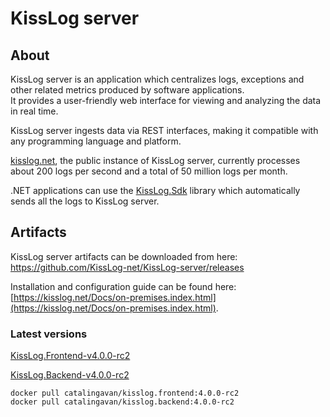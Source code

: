 # KissLog server

## About

KissLog server is an application which centralizes logs, exceptions and other related metrics produced by software applications. <br/>
It provides a user-friendly web interface for viewing and analyzing the data in real time.

KissLog server ingests data via REST interfaces, making it compatible with any programming language and platform.

[kisslog.net](https://kisslog.net), the public instance of KissLog server, currently processes about 200 logs per second and a total of 50 million logs per month.

.NET applications can use the [KissLog.Sdk](https://github.com/KissLog-net/KissLog.Sdk) library which automatically sends all the logs to KissLog server.

## Artifacts

KissLog server artifacts can be downloaded from here: <br/>
<https://github.com/KissLog-net/KissLog-server/releases>

Installation and configuration guide can be found here: <br/>
[https://kisslog.net/Docs/on-premises.index.html](https://kisslog.net/Docs/on-premises.index.html).

### Latest versions

[KissLog.Frontend-v4.0.0-rc2](https://github.com/KissLog-net/KissLog-server/releases/tag/KissLog.Frontend-v4.0.0-rc2)

[KissLog.Backend-v4.0.0-rc2](https://github.com/KissLog-net/KissLog-server/releases/tag/KissLog.Backend-v4.0.0-rc2)

```none
docker pull catalingavan/kisslog.frontend:4.0.0-rc2
docker pull catalingavan/kisslog.backend:4.0.0-rc2
```
